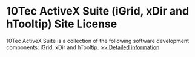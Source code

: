 # 10Tec ActiveX Suite (iGrid, xDir and hTooltip) Site License
10Tec ActiveX Suite is a collection of the following software development components: iGrid, xDir and hTooltip.
[>> Detailed information](https://secure.shareit.com/shareit/product.html?productid=300627442&affiliateid=200057808)